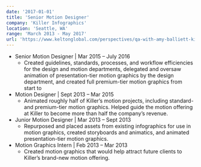 ```yaml
---
date: '2017-01-01'
title: 'Senior Motion Designer'
company: 'Killer Infographics'
location: 'Seattle, WA'
range: 'March 2013 - May 2017'
url: 'https://www.keltonglobal.com/perspectives/qa-with-amy-balliett-killer-infographics-ceo-and-co-founder/'
---
```


- Senior Motion Designer | Mar 2015 – July 2016
  - Created guidelines, standards, processes, and workflow efficiencies for the design and motion departments, delegated and oversaw animation of presentation-tier motion graphics by the design department, and created full premium-tier motion graphics from start to
- Motion Designer | Sept 2013 – Mar 2015
  - Animated roughly half of Killer’s motion projects, including standard- and premium-tier motion graphics. Helped guide the motion offering at Killer to become more than half the company’s revenue.
- Junior Motion Designer | Mar 2013 – Sept 2013
  - Repurposed and placed assets from existing infographics for use in motion graphics, created storyboards and animatics, and animated presentation-tier motion graphics.
- Motion Graphics Intern | Feb 2013 – Mar 2013
  - Created motion graphics that would help attract future clients to Killer’s brand-new motion offering.
